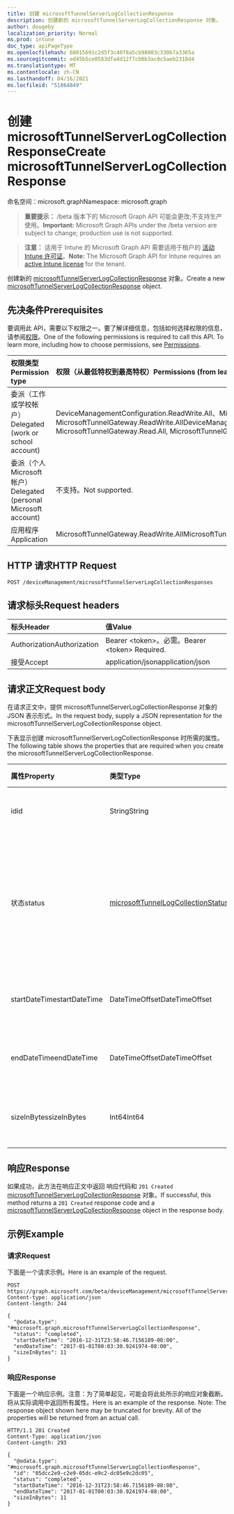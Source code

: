 ```yaml
---
title: 创建 microsoftTunnelServerLogCollectionResponse
description: 创建新的 microsoftTunnelServerLogCollectionResponse 对象。
author: dougeby
localization_priority: Normal
ms.prod: intune
doc_type: apiPageType
ms.openlocfilehash: 68015691c2d5f3c40f8a5cb98003c330b7a3365a
ms.sourcegitcommit: ed45b5ce0583dfa4d12f7cb0b3ac0c5aeb2318d4
ms.translationtype: MT
ms.contentlocale: zh-CN
ms.lasthandoff: 04/16/2021
ms.locfileid: "51864849"
---
```

# <a name="create-microsofttunnelserverlogcollectionresponse"></a><span data-ttu-id="dcc2d-103">创建 microsoftTunnelServerLogCollectionResponse</span><span class="sxs-lookup"><span data-stu-id="dcc2d-103">Create microsoftTunnelServerLogCollectionResponse</span></span>

<span data-ttu-id="dcc2d-104">命名空间：microsoft.graph</span><span class="sxs-lookup"><span data-stu-id="dcc2d-104">Namespace: microsoft.graph</span></span>

> <span data-ttu-id="dcc2d-105">**重要提示：** /beta 版本下的 Microsoft Graph API 可能会更改;不支持生产使用。</span><span class="sxs-lookup"><span data-stu-id="dcc2d-105">**Important:** Microsoft Graph APIs under the /beta version are subject to change; production use is not supported.</span></span>

> <span data-ttu-id="dcc2d-106">**注意：** 适用于 Intune 的 Microsoft Graph API 需要适用于租户的 [活动 Intune 许可证](https://go.microsoft.com/fwlink/?linkid=839381)。</span><span class="sxs-lookup"><span data-stu-id="dcc2d-106">**Note:** The Microsoft Graph API for Intune requires an [active Intune license](https://go.microsoft.com/fwlink/?linkid=839381) for the tenant.</span></span>

<span data-ttu-id="dcc2d-107">创建新的 [microsoftTunnelServerLogCollectionResponse](../resources/intune-mstunnel-microsofttunnelserverlogcollectionresponse.md) 对象。</span><span class="sxs-lookup"><span data-stu-id="dcc2d-107">Create a new [microsoftTunnelServerLogCollectionResponse](../resources/intune-mstunnel-microsofttunnelserverlogcollectionresponse.md) object.</span></span>

## <a name="prerequisites"></a><span data-ttu-id="dcc2d-108">先决条件</span><span class="sxs-lookup"><span data-stu-id="dcc2d-108">Prerequisites</span></span>
<span data-ttu-id="dcc2d-p101">要调用此 API，需要以下权限之一。要了解详细信息，包括如何选择权限的信息，请参阅[权限](/graph/permissions-reference)。</span><span class="sxs-lookup"><span data-stu-id="dcc2d-p101">One of the following permissions is required to call this API. To learn more, including how to choose permissions, see [Permissions](/graph/permissions-reference).</span></span>

|<span data-ttu-id="dcc2d-111">权限类型</span><span class="sxs-lookup"><span data-stu-id="dcc2d-111">Permission type</span></span>|<span data-ttu-id="dcc2d-112">权限（从最低特权到最高特权）</span><span class="sxs-lookup"><span data-stu-id="dcc2d-112">Permissions (from least to most privileged)</span></span>|
|:---|:---|
|<span data-ttu-id="dcc2d-113">委派（工作或学校帐户）</span><span class="sxs-lookup"><span data-stu-id="dcc2d-113">Delegated (work or school account)</span></span>|<span data-ttu-id="dcc2d-114">DeviceManagementConfiguration.ReadWrite.All、MicrosoftTunnelGateway.Read.All、MicrosoftTunnelGateway.ReadWrite.All</span><span class="sxs-lookup"><span data-stu-id="dcc2d-114">DeviceManagementConfiguration.ReadWrite.All, MicrosoftTunnelGateway.Read.All, MicrosoftTunnelGateway.ReadWrite.All</span></span>|
|<span data-ttu-id="dcc2d-115">委派（个人 Microsoft 帐户）</span><span class="sxs-lookup"><span data-stu-id="dcc2d-115">Delegated (personal Microsoft account)</span></span>|<span data-ttu-id="dcc2d-116">不支持。</span><span class="sxs-lookup"><span data-stu-id="dcc2d-116">Not supported.</span></span>|
|<span data-ttu-id="dcc2d-117">应用程序</span><span class="sxs-lookup"><span data-stu-id="dcc2d-117">Application</span></span>|<span data-ttu-id="dcc2d-118">MicrosoftTunnelGateway.ReadWrite.All</span><span class="sxs-lookup"><span data-stu-id="dcc2d-118">MicrosoftTunnelGateway.ReadWrite.All</span></span>|

## <a name="http-request"></a><span data-ttu-id="dcc2d-119">HTTP 请求</span><span class="sxs-lookup"><span data-stu-id="dcc2d-119">HTTP Request</span></span>
<!-- {
  "blockType": "ignored"
}
-->
``` http
POST /deviceManagement/microsoftTunnelServerLogCollectionResponses
```

## <a name="request-headers"></a><span data-ttu-id="dcc2d-120">请求标头</span><span class="sxs-lookup"><span data-stu-id="dcc2d-120">Request headers</span></span>
|<span data-ttu-id="dcc2d-121">标头</span><span class="sxs-lookup"><span data-stu-id="dcc2d-121">Header</span></span>|<span data-ttu-id="dcc2d-122">值</span><span class="sxs-lookup"><span data-stu-id="dcc2d-122">Value</span></span>|
|:---|:---|
|<span data-ttu-id="dcc2d-123">Authorization</span><span class="sxs-lookup"><span data-stu-id="dcc2d-123">Authorization</span></span>|<span data-ttu-id="dcc2d-124">Bearer &lt;token&gt;。必需。</span><span class="sxs-lookup"><span data-stu-id="dcc2d-124">Bearer &lt;token&gt; Required.</span></span>|
|<span data-ttu-id="dcc2d-125">接受</span><span class="sxs-lookup"><span data-stu-id="dcc2d-125">Accept</span></span>|<span data-ttu-id="dcc2d-126">application/json</span><span class="sxs-lookup"><span data-stu-id="dcc2d-126">application/json</span></span>|

## <a name="request-body"></a><span data-ttu-id="dcc2d-127">请求正文</span><span class="sxs-lookup"><span data-stu-id="dcc2d-127">Request body</span></span>
<span data-ttu-id="dcc2d-128">在请求正文中，提供 microsoftTunnelServerLogCollectionResponse 对象的 JSON 表示形式。</span><span class="sxs-lookup"><span data-stu-id="dcc2d-128">In the request body, supply a JSON representation for the microsoftTunnelServerLogCollectionResponse object.</span></span>

<span data-ttu-id="dcc2d-129">下表显示创建 microsoftTunnelServerLogCollectionResponse 时所需的属性。</span><span class="sxs-lookup"><span data-stu-id="dcc2d-129">The following table shows the properties that are required when you create the microsoftTunnelServerLogCollectionResponse.</span></span>

|<span data-ttu-id="dcc2d-130">属性</span><span class="sxs-lookup"><span data-stu-id="dcc2d-130">Property</span></span>|<span data-ttu-id="dcc2d-131">类型</span><span class="sxs-lookup"><span data-stu-id="dcc2d-131">Type</span></span>|<span data-ttu-id="dcc2d-132">说明</span><span class="sxs-lookup"><span data-stu-id="dcc2d-132">Description</span></span>|
|:---|:---|:---|
|<span data-ttu-id="dcc2d-133">id</span><span class="sxs-lookup"><span data-stu-id="dcc2d-133">id</span></span>|<span data-ttu-id="dcc2d-134">String</span><span class="sxs-lookup"><span data-stu-id="dcc2d-134">String</span></span>|<span data-ttu-id="dcc2d-135">实体的唯一 ID</span><span class="sxs-lookup"><span data-stu-id="dcc2d-135">The unique ID of the entity</span></span>|
|<span data-ttu-id="dcc2d-136">状态</span><span class="sxs-lookup"><span data-stu-id="dcc2d-136">status</span></span>|[<span data-ttu-id="dcc2d-137">microsoftTunnelLogCollectionStatus</span><span class="sxs-lookup"><span data-stu-id="dcc2d-137">microsoftTunnelLogCollectionStatus</span></span>](../resources/intune-mstunnel-microsofttunnellogcollectionstatus.md)|<span data-ttu-id="dcc2d-138">日志集合的状态。</span><span class="sxs-lookup"><span data-stu-id="dcc2d-138">The status of log collection.</span></span> <span data-ttu-id="dcc2d-139">可取值为：`pending`、`completed`、`failed`。</span><span class="sxs-lookup"><span data-stu-id="dcc2d-139">Possible values are: `pending`, `completed`, `failed`.</span></span>|
|<span data-ttu-id="dcc2d-140">startDateTime</span><span class="sxs-lookup"><span data-stu-id="dcc2d-140">startDateTime</span></span>|<span data-ttu-id="dcc2d-141">DateTimeOffset</span><span class="sxs-lookup"><span data-stu-id="dcc2d-141">DateTimeOffset</span></span>|<span data-ttu-id="dcc2d-142">收集的日志的开始时间</span><span class="sxs-lookup"><span data-stu-id="dcc2d-142">The start time of the logs collected</span></span> |
|<span data-ttu-id="dcc2d-143">endDateTime</span><span class="sxs-lookup"><span data-stu-id="dcc2d-143">endDateTime</span></span>|<span data-ttu-id="dcc2d-144">DateTimeOffset</span><span class="sxs-lookup"><span data-stu-id="dcc2d-144">DateTimeOffset</span></span>|<span data-ttu-id="dcc2d-145">收集的日志的结束时间</span><span class="sxs-lookup"><span data-stu-id="dcc2d-145">The end time of the logs collected</span></span>|
|<span data-ttu-id="dcc2d-146">sizeInBytes</span><span class="sxs-lookup"><span data-stu-id="dcc2d-146">sizeInBytes</span></span>|<span data-ttu-id="dcc2d-147">Int64</span><span class="sxs-lookup"><span data-stu-id="dcc2d-147">Int64</span></span>|<span data-ttu-id="dcc2d-148">日志的大小（以字节为单位）</span><span class="sxs-lookup"><span data-stu-id="dcc2d-148">The size of the logs in bytes</span></span>|



## <a name="response"></a><span data-ttu-id="dcc2d-149">响应</span><span class="sxs-lookup"><span data-stu-id="dcc2d-149">Response</span></span>
<span data-ttu-id="dcc2d-150">如果成功，此方法在响应正文中返回 响应代码和 `201 Created` [microsoftTunnelServerLogCollectionResponse](../resources/intune-mstunnel-microsofttunnelserverlogcollectionresponse.md) 对象。</span><span class="sxs-lookup"><span data-stu-id="dcc2d-150">If successful, this method returns a `201 Created` response code and a [microsoftTunnelServerLogCollectionResponse](../resources/intune-mstunnel-microsofttunnelserverlogcollectionresponse.md) object in the response body.</span></span>

## <a name="example"></a><span data-ttu-id="dcc2d-151">示例</span><span class="sxs-lookup"><span data-stu-id="dcc2d-151">Example</span></span>

### <a name="request"></a><span data-ttu-id="dcc2d-152">请求</span><span class="sxs-lookup"><span data-stu-id="dcc2d-152">Request</span></span>
<span data-ttu-id="dcc2d-153">下面是一个请求示例。</span><span class="sxs-lookup"><span data-stu-id="dcc2d-153">Here is an example of the request.</span></span>
``` http
POST https://graph.microsoft.com/beta/deviceManagement/microsoftTunnelServerLogCollectionResponses
Content-type: application/json
Content-length: 244

{
  "@odata.type": "#microsoft.graph.microsoftTunnelServerLogCollectionResponse",
  "status": "completed",
  "startDateTime": "2016-12-31T23:58:46.7156189-08:00",
  "endDateTime": "2017-01-01T00:03:30.9241974-08:00",
  "sizeInBytes": 11
}
```

### <a name="response"></a><span data-ttu-id="dcc2d-154">响应</span><span class="sxs-lookup"><span data-stu-id="dcc2d-154">Response</span></span>
<span data-ttu-id="dcc2d-p103">下面是一个响应示例。注意：为了简单起见，可能会将此处所示的响应对象截断。将从实际调用中返回所有属性。</span><span class="sxs-lookup"><span data-stu-id="dcc2d-p103">Here is an example of the response. Note: The response object shown here may be truncated for brevity. All of the properties will be returned from an actual call.</span></span>
``` http
HTTP/1.1 201 Created
Content-Type: application/json
Content-Length: 293

{
  "@odata.type": "#microsoft.graph.microsoftTunnelServerLogCollectionResponse",
  "id": "05dcc2e9-c2e9-05dc-e9c2-dc05e9c2dc05",
  "status": "completed",
  "startDateTime": "2016-12-31T23:58:46.7156189-08:00",
  "endDateTime": "2017-01-01T00:03:30.9241974-08:00",
  "sizeInBytes": 11
}
```





